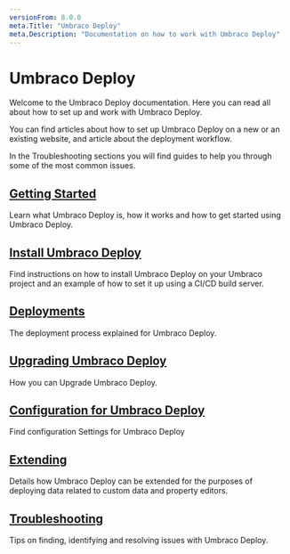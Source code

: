 ```yaml
---
versionFrom: 8.0.0
meta.Title: "Umbraco Deploy"
meta.Description: "Documentation on how to work with Umbraco Deploy"
---
```


# Umbraco Deploy

Welcome to the Umbraco Deploy documentation. Here you can read all about how to set up and work with Umbraco Deploy.

You can find articles about how to set up Umbraco Deploy on a new or an existing website, and article about the deployment workflow.

In the Troubleshooting sections you will find guides to help you through some of the most common issues.

## [Getting Started](Getting-Started/)

Learn what Umbraco Deploy is, how it works and how to get started using Umbraco Deploy.

## [Install Umbraco Deploy](Installation/)

Find instructions on how to install Umbraco Deploy on your Umbraco project and an example of how to set it up using a CI/CD build server.

## [Deployments](Deployments/)

The deployment process explained for Umbraco Deploy.

## [Upgrading Umbraco Deploy](Upgrades)

How you can Upgrade Umbraco Deploy.

## [Configuration for Umbraco Deploy](Deploy-Settings/)

Find configuration Settings for Umbraco Deploy

## [Extending](Extending)

Details how Umbraco Deploy can be extended for the purposes of deploying data related to custom data and property editors.

## [Troubleshooting](Troubleshooting)

Tips on finding, identifying and resolving issues with Umbraco Deploy.
